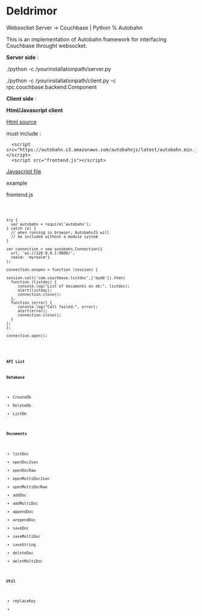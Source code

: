 Deldrimor
=========

Websocket Server -> Couchbase | Python % Autobahn


This is an implementation of Autobahn framework for interfacing Couchbase throught websocket.

<b>Server side</b> : 

./python -c /yourinstallationpath/server.py

./python -c /yourinstallationpath/client.py -c rpc.couchbase.backend.Component

<b>Client side</b> : 

  <b>Html/Javascript client</b>
  
  <u>Html source</u>

  must include : 
  
      <script src="https://autobahn.s3.amazonaws.com/autobahnjs/latest/autobahn.min.jgz"></script>
      <script src="frontend.js"></script>

  <u>Javascript file</u>

  example 
  
  frontend.js
  

  
  <code>
  
    try {
      var autobahn = require('autobahn');
    } catch (e) {
      // when running in browser, AutobahnJS will
      // be included without a module system
    }

    var connection = new autobahn.Connection({
      url: 'ws://120.0.0.1:9000/',
      realm: 'myrealm'}
    );

    connection.onopen = function (session) {

    session.call('com.couchbase.listdoc',['mydb']).then(
      function (listdoc) {
         console.log("List of documents on db:", listdoc);
         alert(listdoc);
         connection.close();
      },
      function (error) {
         console.log("Call failed:", error);
         alert(error);
         connection.close();
      }
    );
    };

    connection.open();
  
<code/>

<b>API List</b>

<b>Database</b>
- CreateDb
- DeleteDb
- ListDb

<b>Documents</b>
- listDoc
- openDocJson
- openDocRaw
- openMultiDocJson
- openMultiDocRaw
- addDoc
- addMultiDoc
- appendDoc
- arependDoc
- saveDoc
- saveMultiDoc
- saveString
- deleteDoc
- deletMultiDoc


<b>Util</b>
- replaceKey
- 


